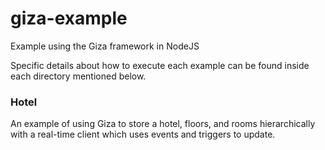 giza-example
============

Example using the Giza framework in NodeJS

Specific details about how to execute each example can be found inside each directory mentioned below.

### Hotel

An example of using Giza to store a hotel, floors, and rooms hierarchically with a real-time client which uses events and triggers to update.